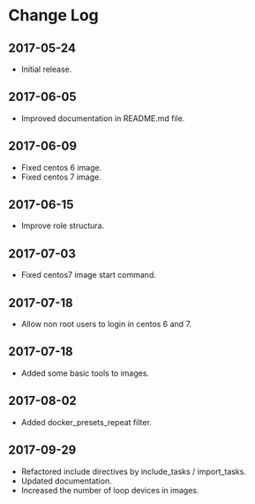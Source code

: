 # Change Log

## 2017-05-24

- Initial release.

## 2017-06-05

- Improved documentation in README.md file.

## 2017-06-09

- Fixed centos 6 image.
- Fixed centos 7 image.

## 2017-06-15

- Improve role structura.

## 2017-07-03

- Fixed centos7 image start command.

## 2017-07-18

- Allow non root users to login in centos 6 and 7.

## 2017-07-18

- Added some basic tools to images.

## 2017-08-02

- Added docker_presets_repeat filter.

## 2017-09-29

- Refactored include directives by include_tasks / import_tasks.
- Updated documentation.
- Increased the number of loop devices in images.
